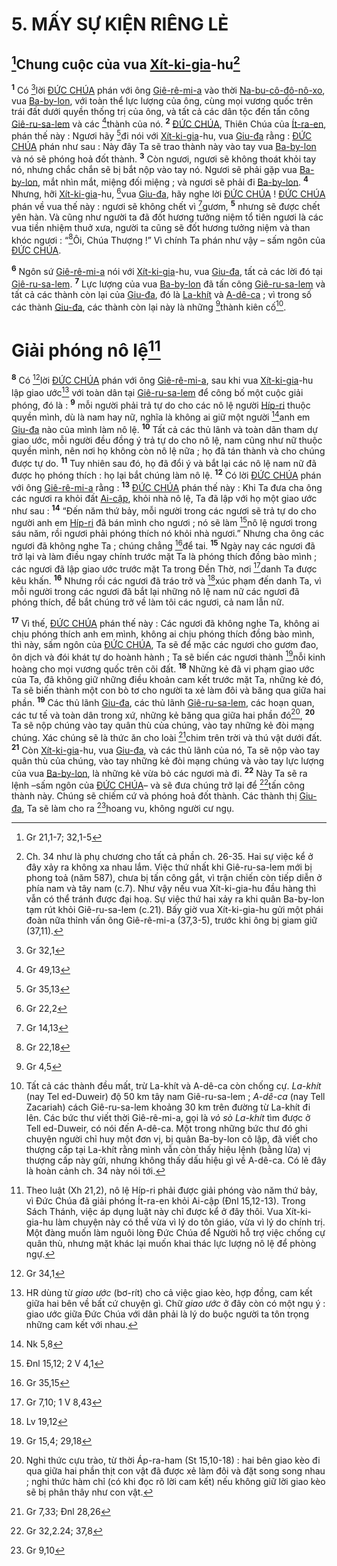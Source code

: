 # 5. MẤY SỰ KIỆN RIÊNG LẺ

## [^1@-bec2ae17-6ee6-4b1c-87a5-5d967c35f65b]Chung cuộc của vua [Xít-ki-gia]()-hu[^1-bec2ae17-6ee6-4b1c-87a5-5d967c35f65b]

<sup><b>1</b></sup> Có [^2@-bec2ae17-6ee6-4b1c-87a5-5d967c35f65b]lời [ĐỨC CHÚA]() phán với ông [Giê-rê-mi-a]() vào thời [Na-bu-cô-đô-nô-xo](), vua [Ba-by-lon](), với toàn thể lực lượng của ông, cùng mọi vương quốc trên trái đất dưới quyền thống trị của ông, và tất cả các dân tộc đến tấn công [Giê-ru-sa-lem]() và các [^3@-bec2ae17-6ee6-4b1c-87a5-5d967c35f65b]thành của nó. <sup><b>2</b></sup> [ĐỨC CHÚA](), Thiên Chúa của [Ít-ra-en](), phán thế này : Ngươi hãy [^4@-bec2ae17-6ee6-4b1c-87a5-5d967c35f65b]đi nói với [Xít-ki-gia]()-hu, vua [Giu-đa]() rằng : [ĐỨC CHÚA]() phán như sau : Này đây Ta sẽ trao thành này vào tay vua [Ba-by-lon]() và nó sẽ phóng hoả đốt thành. <sup><b>3</b></sup> Còn ngươi, ngươi sẽ không thoát khỏi tay nó, nhưng chắc chắn sẽ bị bắt nộp vào tay nó. Ngươi sẽ phải gặp vua [Ba-by-lon](), mắt nhìn mắt, miệng đối miệng ; và ngươi sẽ phải đi [Ba-by-lon](). <sup><b>4</b></sup> Nhưng, hỡi [Xít-ki-gia]()-hu, [^5@-bec2ae17-6ee6-4b1c-87a5-5d967c35f65b]vua [Giu-đa](), hãy nghe lời [ĐỨC CHÚA]() ! [ĐỨC CHÚA]() phán về vua thế này : ngươi sẽ không chết vì [^6@-bec2ae17-6ee6-4b1c-87a5-5d967c35f65b]gươm, <sup><b>5</b></sup> nhưng sẽ được chết yên hàn. Và cũng như người ta đã đốt hương tưởng niệm tổ tiên ngươi là các vua tiền nhiệm thuở xưa, người ta cũng sẽ đốt hương tưởng niệm và than khóc ngươi : “[^7@-bec2ae17-6ee6-4b1c-87a5-5d967c35f65b]Ôi, Chúa Thượng !” Vì chính Ta phán như vậy – sấm ngôn của [ĐỨC CHÚA]().

<sup><b>6</b></sup> Ngôn sứ [Giê-rê-mi-a]() nói với [Xít-ki-gia]()-hu, vua [Giu-đa](), tất cả các lời đó tại [Giê-ru-sa-lem](). <sup><b>7</b></sup> Lực lượng của vua [Ba-by-lon]() đã tấn công [Giê-ru-sa-lem]() và tất cả các thành còn lại của [Giu-đa](), đó là [La-khít]() và [A-dê-ca]() ; vì trong số các thành [Giu-đa](), các thành còn lại này là những [^8@-bec2ae17-6ee6-4b1c-87a5-5d967c35f65b]thành kiên cố[^2-bec2ae17-6ee6-4b1c-87a5-5d967c35f65b].

# Giải phóng nô lệ[^3-bec2ae17-6ee6-4b1c-87a5-5d967c35f65b]

<sup><b>8</b></sup> Có [^9@-bec2ae17-6ee6-4b1c-87a5-5d967c35f65b]lời [ĐỨC CHÚA]() phán với ông [Giê-rê-mi-a](), sau khi vua [Xít-ki-gia]()-hu lập giao ước[^4-bec2ae17-6ee6-4b1c-87a5-5d967c35f65b] với toàn dân tại [Giê-ru-sa-lem]() để công bố một cuộc giải phóng, đó là : <sup><b>9</b></sup> mỗi người phải trả tự do cho các nô lệ người [Híp-ri]() thuộc quyền mình, dù là nam hay nữ, nghĩa là không ai giữ một người [^10@-bec2ae17-6ee6-4b1c-87a5-5d967c35f65b]anh em [Giu-đa]() nào của mình làm nô lệ. <sup><b>10</b></sup> Tất cả các thủ lãnh và toàn dân tham dự giao ước, mỗi người đều đồng ý trả tự do cho nô lệ, nam cũng như nữ thuộc quyền mình, nên nơi họ không còn nô lệ nữa ; họ đã tán thành và cho chúng được tự do. <sup><b>11</b></sup> Tuy nhiên sau đó, họ đã đổi ý và bắt lại các nô lệ nam nữ đã được họ phóng thích : họ lại bắt chúng làm nô lệ. <sup><b>12</b></sup> Có lời [ĐỨC CHÚA]() phán với ông [Giê-rê-mi-a]() rằng : <sup><b>13</b></sup> [ĐỨC CHÚA]() phán thế này : Khi Ta đưa cha ông các ngươi ra khỏi đất [Ai-cập](), khỏi nhà nô lệ, Ta đã lập với họ một giao ước như sau : <sup><b>14</b></sup> “Đến năm thứ bảy, mỗi người trong các ngươi sẽ trả tự do cho người anh em [Híp-ri]() đã bán mình cho ngươi ; nó sẽ làm [^11@-bec2ae17-6ee6-4b1c-87a5-5d967c35f65b]nô lệ ngươi trong sáu năm, rồi ngươi phải phóng thích nó khỏi nhà ngươi.” Nhưng cha ông các ngươi đã không nghe Ta ; chúng chẳng [^12@-bec2ae17-6ee6-4b1c-87a5-5d967c35f65b]để tai. <sup><b>15</b></sup> Ngày nay các ngươi đã trở lại và làm điều ngay chính trước mặt Ta là phóng thích đồng bào mình ; các ngươi đã lập giao ước trước mặt Ta trong Đền Thờ, nơi [^13@-bec2ae17-6ee6-4b1c-87a5-5d967c35f65b]danh Ta được kêu khấn. <sup><b>16</b></sup> Nhưng rồi các ngươi đã tráo trở và [^14@-bec2ae17-6ee6-4b1c-87a5-5d967c35f65b]xúc phạm đến danh Ta, vì mỗi người trong các ngươi đã bắt lại những nô lệ nam nữ các ngươi đã phóng thích, để bắt chúng trở về làm tôi các ngươi, cả nam lẫn nữ.

<sup><b>17</b></sup> Vì thế, [ĐỨC CHÚA]() phán thế này : Các ngươi đã không nghe Ta, không ai chịu phóng thích anh em mình, không ai chịu phóng thích đồng bào mình, thì này, sấm ngôn của [ĐỨC CHÚA](), Ta sẽ để mặc các ngươi cho gươm đao, ôn dịch và đói khát tự do hoành hành ; Ta sẽ biến các ngươi thành [^15@-bec2ae17-6ee6-4b1c-87a5-5d967c35f65b]nỗi kinh hoàng cho mọi vương quốc trên cõi đất. <sup><b>18</b></sup> Những kẻ đã vi phạm giao ước của Ta, đã không giữ những điều khoản cam kết trước mặt Ta, những kẻ đó, Ta sẽ biến thành một con bò tơ cho người ta xẻ làm đôi và băng qua giữa hai phần. <sup><b>19</b></sup> Các thủ lãnh [Giu-đa](), các thủ lãnh [Giê-ru-sa-lem](), các hoạn quan, các tư tế và toàn dân trong xứ, những kẻ băng qua giữa hai phần đó[^5-bec2ae17-6ee6-4b1c-87a5-5d967c35f65b], <sup><b>20</b></sup> Ta sẽ nộp chúng vào tay quân thù của chúng, vào tay những kẻ đòi mạng chúng. Xác chúng sẽ là thức ăn cho loài [^16@-bec2ae17-6ee6-4b1c-87a5-5d967c35f65b]chim trên trời và thú vật dưới đất. <sup><b>21</b></sup> Còn [Xít-ki-gia]()-hu, vua [Giu-đa](), và các thủ lãnh của nó, Ta sẽ nộp vào tay quân thù của chúng, vào tay những kẻ đòi mạng chúng và vào tay lực lượng của vua [Ba-by-lon](), là những kẻ vừa bỏ các ngươi mà đi. <sup><b>22</b></sup> Này Ta sẽ ra lệnh –sấm ngôn của [ĐỨC CHÚA]()– và sẽ đưa chúng trở lại để [^17@-bec2ae17-6ee6-4b1c-87a5-5d967c35f65b]tấn công thành này. Chúng sẽ chiếm cứ và phóng hoả đốt thành. Các thành thị [Giu-đa](), Ta sẽ làm cho ra [^18@-bec2ae17-6ee6-4b1c-87a5-5d967c35f65b]hoang vu, không người cư ngụ.

[^1-bec2ae17-6ee6-4b1c-87a5-5d967c35f65b]: Ch. 34 như là phụ chương cho tất cả phần ch. 26-35. Hai sự việc kể ở đây xảy ra không xa nhau lắm. Việc thứ nhất khi Giê-ru-sa-lem mới bị phong toả (năm 587), chưa bị tấn công gắt, vì trận chiến còn tiếp diễn ở phía nam và tây nam (c.7). Như vậy nếu vua Xít-ki-gia-hu đầu hàng thì vẫn có thể tránh được đại hoạ. Sự việc thứ hai xảy ra khi quân Ba-by-lon tạm rút khỏi Giê-ru-sa-lem (c.21). Bấy giờ vua Xít-ki-gia-hu gửi một phái đoàn nữa thỉnh vấn ông Giê-rê-mi-a (37,3-5), trước khi ông bị giam giữ (37,11).

[^2-bec2ae17-6ee6-4b1c-87a5-5d967c35f65b]: Tất cả các thành đều mất, trừ La-khít và A-dê-ca còn chống cự. _La-khít_ (nay Tel ed-Duweir) độ 50 km tây nam Giê-ru-sa-lem ; _A-dê-ca_ (nay Tell Zacariah) cách Giê-ru-sa-lem khoảng 30 km trên đường từ La-khít đi lên. Các bức thư viết thời Giê-rê-mi-a, gọi là _vỏ sò La-khít_ tìm được ở Tell ed-Duweir, có nói đến A-dê-ca. Một trong những bức thư đó ghi chuyện người chỉ huy một đơn vị, bị quân Ba-by-lon cô lập, đã viết cho thượng cấp tại La-khít rằng mình vẫn còn thấy hiệu lệnh (bằng lửa) vị thượng cấp này gửi, nhưng không thấy dấu hiệu gì về A-dê-ca. Có lẽ đây là hoàn cảnh ch. 34 này nói tới.

[^3-bec2ae17-6ee6-4b1c-87a5-5d967c35f65b]: Theo luật (Xh 21,2), nô lệ Híp-ri phải được giải phóng vào năm thứ bảy, vì Đức Chúa đã giải phóng Ít-ra-en khỏi Ai-cập (Đnl 15,12-13). Trong Sách Thánh, việc áp dụng luật này chỉ được kể ở đây thôi. Vua Xít-ki-gia-hu làm chuyện này có thể vừa vì lý do tôn giáo, vừa vì lý do chính trị. Một đàng muốn làm nguôi lòng Đức Chúa để Người hỗ trợ việc chống cự quân thù, nhưng mặt khác lại muốn khai thác lực lượng nô lệ để phòng ngự.

[^4-bec2ae17-6ee6-4b1c-87a5-5d967c35f65b]: HR dùng từ _giao ước_ (bơ-rít) cho cả việc giao kèo, hợp đồng, cam kết giữa hai bên về bất cứ chuyện gì. Chữ _giao ước_ ở đây còn có một ngụ ý : giao ước giữa Đức Chúa với dân phải là lý do buộc người ta tôn trọng những cam kết với nhau.

[^5-bec2ae17-6ee6-4b1c-87a5-5d967c35f65b]: Nghi thức cựu trào, từ thời Áp-ra-ham (St 15,10-18) : hai bên giao kèo đi qua giữa hai phần thịt con vật đã được xẻ làm đôi và đặt song song nhau ; nghi thức hàm chỉ (có khi đọc rõ lời cam kết) nếu không giữ lời giao kèo sẽ bị phân thây như con vật.

[^1@-bec2ae17-6ee6-4b1c-87a5-5d967c35f65b]: Gr 21,1-7; 32,1-5

[^2@-bec2ae17-6ee6-4b1c-87a5-5d967c35f65b]: Gr 32,1

[^3@-bec2ae17-6ee6-4b1c-87a5-5d967c35f65b]: Gr 49,13

[^4@-bec2ae17-6ee6-4b1c-87a5-5d967c35f65b]: Gr 35,13

[^5@-bec2ae17-6ee6-4b1c-87a5-5d967c35f65b]: Gr 22,2

[^6@-bec2ae17-6ee6-4b1c-87a5-5d967c35f65b]: Gr 14,13

[^7@-bec2ae17-6ee6-4b1c-87a5-5d967c35f65b]: Gr 22,18

[^8@-bec2ae17-6ee6-4b1c-87a5-5d967c35f65b]: Gr 4,5

[^9@-bec2ae17-6ee6-4b1c-87a5-5d967c35f65b]: Gr 34,1

[^10@-bec2ae17-6ee6-4b1c-87a5-5d967c35f65b]: Nk 5,8

[^11@-bec2ae17-6ee6-4b1c-87a5-5d967c35f65b]: Đnl 15,12; 2 V 4,1

[^12@-bec2ae17-6ee6-4b1c-87a5-5d967c35f65b]: Gr 35,15

[^13@-bec2ae17-6ee6-4b1c-87a5-5d967c35f65b]: Gr 7,10; 1 V 8,43

[^14@-bec2ae17-6ee6-4b1c-87a5-5d967c35f65b]: Lv 19,12

[^15@-bec2ae17-6ee6-4b1c-87a5-5d967c35f65b]: Gr 15,4; 29,18

[^16@-bec2ae17-6ee6-4b1c-87a5-5d967c35f65b]: Gr 7,33; Đnl 28,26

[^17@-bec2ae17-6ee6-4b1c-87a5-5d967c35f65b]: Gr 32,2.24; 37,8

[^18@-bec2ae17-6ee6-4b1c-87a5-5d967c35f65b]: Gr 9,10
